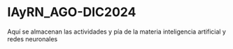 # IAyRN_AGO-DIC2024
Aquí se almacenan las actividades y pía de la materia inteligencia artificial y redes neuronales
